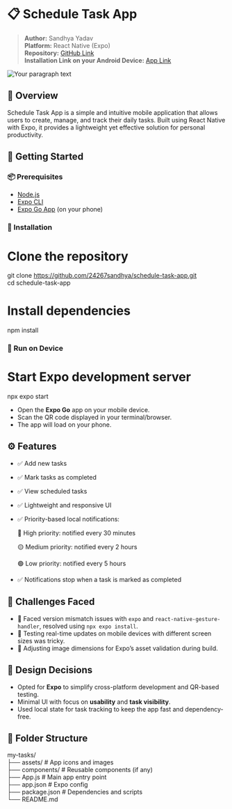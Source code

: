 # 📋 Schedule Task App

> **Author:** Sandhya Yadav  
> **Platform:** React Native (Expo)  
> **Repository:** [GitHub Link](https://github.com/24267sandhya/schedule-task-app)  
> **Installation Link on your Android Device:** [App Link](https://expo.dev/accounts/sandhya_yadav/projects/schedule/builds/71b01c8f-f73e-4398-8eb7-88908367649a)
>
![Your paragraph text](https://github.com/user-attachments/assets/772c8aae-9d5e-4c90-87ee-90e764704321)



## 🧠 Overview

Schedule Task App is a simple and intuitive mobile application that allows users to create, manage, and track their daily tasks. Built using React Native with Expo, it provides a lightweight yet effective solution for personal productivity.



## 🚀 Getting Started

### 📦 Prerequisites

- [Node.js](https://nodejs.org/)
- [Expo CLI](https://docs.expo.dev/get-started/installation/)
- [Expo Go App](https://expo.dev/client) (on your phone)

### 🔧 Installation


# Clone the repository
git clone https://github.com/24267sandhya/schedule-task-app.git  
cd schedule-task-app

# Install dependencies
npm install


### 📱 Run on Device


# Start Expo development server
npx expo start


* Open the **Expo Go** app on your mobile device.
* Scan the QR code displayed in your terminal/browser.
* The app will load on your phone.



## ⚙️ Features

* ✅ Add new tasks
* ✅ Mark tasks as completed
* ✅ View scheduled tasks
* ✅ Lightweight and responsive UI
* ✅ Priority-based local notifications:  

    🔴 High priority: notified every 30 minutes  

    🟡 Medium priority: notified every 2 hours  

    🟢 Low priority: notified every 5 hours

 * ✅ Notifications stop when a task is marked as completed



## 🤔 Challenges Faced

* 🔄 Faced version mismatch issues with `expo` and `react-native-gesture-handler`, resolved using `npx expo install`.
* 🧪 Testing real-time updates on mobile devices with different screen sizes was tricky.
* 🧩 Adjusting image dimensions for Expo’s asset validation during build.



## 🧠 Design Decisions

* Opted for **Expo** to simplify cross-platform development and QR-based testing.
* Minimal UI with focus on **usability** and **task visibility**.
* Used local state for task tracking to keep the app fast and dependency-free.



## 📂 Folder Structure

my-tasks/  
├── assets/             # App icons and images  
├── components/         # Reusable components (if any)  
├── App.js              # Main app entry point  
├── app.json            # Expo config  
├── package.json        # Dependencies and scripts  
└── README.md
